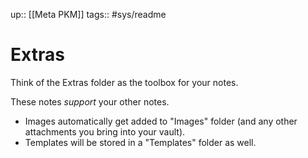 up:: [[Meta PKM]]
tags:: #sys/readme 

# Extras
Think of the Extras folder as the toolbox for your notes. 

These notes *support* your other notes.

- Images automatically get added to "Images" folder (and any other attachments you bring into your vault).
- Templates will be stored in a "Templates" folder as well.